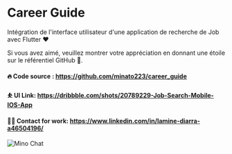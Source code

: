 # Career Guide

Intégration de l'interface utilisateur d'une application de recherche de Job avec Flutter ❤️

Si vous avez aimé, veuillez montrer votre appréciation en donnant une étoile sur le référentiel GitHub 🚀.

#### 🔥 Code source : https://github.com/minato223/career_guide
#### ⛹️ UI Link: https://dribbble.com/shots/20789229-Job-Search-Mobile-IOS-App
#### 👨‍💻 Contact for work: https://www.linkedin.com/in/lamine-diarra-a46504196/
![Mino Chat](https://cdn.dribbble.com/userupload/5020129/file/original-f23157f5f2baef9ebd0b3f9ba665a22d.png?compress=1&resize=1600x1200)
